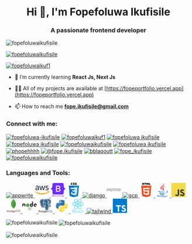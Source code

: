 <h1 align="center">Hi 👋, I'm Fopefoluwa Ikufisile</h1>
<h3 align="center">A passionate frontend developer</h3>

<p align="left"> <img src="https://komarev.com/ghpvc/?username=fopefoluwaikufisile&label=Profile%20views&color=0e75b6&style=flat" alt="fopefoluwaikufisile" /> </p>

<p align="left"> <a href="https://github.com/ryo-ma/github-profile-trophy"><img src="https://github-profile-trophy.vercel.app/?username=fopefoluwaikufisile" alt="fopefoluwaikufisile" /></a> </p>

<p align="left"> <a href="https://twitter.com/fopefoluwaikuf1" target="blank"><img src="https://img.shields.io/twitter/follow/fopefoluwaikuf1?logo=twitter&style=for-the-badge" alt="fopefoluwaikuf1" /></a> </p>

- 🌱 I’m currently learning **React Js, Next Js**

- 👨‍💻 All of my projects are available at [https://fopeportfolio.vercel.app](https://fopeportfolio.vercel.app)

- 📫 How to reach me **fope.ikufisile@gmail.com**

<h3 align="left">Connect with me:</h3>
<p align="left">
<a href="https://codepen.io/fopefoluwa-ikufisile" target="blank"><img align="center" src="https://raw.githubusercontent.com/rahuldkjain/github-profile-readme-generator/master/src/images/icons/Social/codepen.svg" alt="fopefoluwa-ikufisile" height="30" width="40" /></a>
<a href="https://twitter.com/fopefoluwaikuf1" target="blank"><img align="center" src="https://raw.githubusercontent.com/rahuldkjain/github-profile-readme-generator/master/src/images/icons/Social/twitter.svg" alt="fopefoluwaikuf1" height="30" width="40" /></a>
<a href="https://www.linkedin.com/in/fopefoluwa-ikufisile-0a5881296?utm_source=share&utm_campaign=share_via&utm_content=profile&utm_medium=ios_app" target="blank"><img align="center" src="https://raw.githubusercontent.com/rahuldkjain/github-profile-readme-generator/master/src/images/icons/Social/linked-in-alt.svg" alt="fopefoluwa ikufisile" height="30" width="40" /></a>
<a href="https://stackoverflow.com/users/23758050/fopefoluwa-ikufisile" target="blank"><img align="center" src="https://raw.githubusercontent.com/rahuldkjain/github-profile-readme-generator/master/src/images/icons/Social/stack-overflow.svg" alt="fopefoluwa ikufisile" height="30" width="40" /></a>
<a href="https://codesandbox.com/fopefoluwaikufisile" target="blank"><img align="center" src="https://raw.githubusercontent.com/rahuldkjain/github-profile-readme-generator/master/src/images/icons/Social/codesandbox.svg" alt="fopefoluwaikufisile" height="30" width="40" /></a>
<a href="https://www.facebook.com/share/18ux2Rq9eC/?mibextid=wwXIfr" target="blank"><img align="center" src="https://raw.githubusercontent.com/rahuldkjain/github-profile-readme-generator/master/src/images/icons/Social/facebook.svg" alt="fopefoluwa ikufisile" height="30" width="40" /></a>
<a href="https://instagram.com/phopehhhh" target="blank"><img align="center" src="https://raw.githubusercontent.com/rahuldkjain/github-profile-readme-generator/master/src/images/icons/Social/instagram.svg" alt="phopehhhh" height="30" width="40" /></a>
<a href="https://medium.com/@fope.ikufisile" target="blank"><img align="center" src="https://raw.githubusercontent.com/rahuldkjain/github-profile-readme-generator/master/src/images/icons/Social/medium.svg" alt="@fope.ikufisile" height="30" width="40" /></a>
<a href="https://youtube.com/@bblaqoutt?si=RAh3gryFz78Q3oED" target="blank"><img align="center" src="https://raw.githubusercontent.com/rahuldkjain/github-profile-readme-generator/master/src/images/icons/Social/youtube.svg" alt="bblaqoutt" height="30" width="40" /></a>
<a href="https://www.hackerrank.com/fope_ikufisile" target="blank"><img align="center" src="https://raw.githubusercontent.com/rahuldkjain/github-profile-readme-generator/master/src/images/icons/Social/hackerrank.svg" alt="fope_ikufisile" height="30" width="40" /></a>
<a href="https://www.leetcode.com/fopefoluwaikufisile" target="blank"><img align="center" src="https://raw.githubusercontent.com/rahuldkjain/github-profile-readme-generator/master/src/images/icons/Social/leet-code.svg" alt="fopefoluwaikufisile" height="30" width="40" /></a>
</p>

<h3 align="left">Languages and Tools:</h3>
<p align="left"> <a href="https://appwrite.io" target="_blank" rel="noreferrer"> <img src="https://www.vectorlogo.zone/logos/appwriteio/appwriteio-icon.svg" alt="appwrite" width="40" height="40"/> </a> <a href="https://aws.amazon.com" target="_blank" rel="noreferrer"> <img src="https://raw.githubusercontent.com/devicons/devicon/master/icons/amazonwebservices/amazonwebservices-original-wordmark.svg" alt="aws" width="40" height="40"/> </a> <a href="https://getbootstrap.com" target="_blank" rel="noreferrer"> <img src="https://raw.githubusercontent.com/devicons/devicon/master/icons/bootstrap/bootstrap-plain-wordmark.svg" alt="bootstrap" width="40" height="40"/> </a> <a href="https://www.w3schools.com/css/" target="_blank" rel="noreferrer"> <img src="https://raw.githubusercontent.com/devicons/devicon/master/icons/css3/css3-original-wordmark.svg" alt="css3" width="40" height="40"/> </a> <a href="https://www.djangoproject.com/" target="_blank" rel="noreferrer"> <img src="https://cdn.worldvectorlogo.com/logos/django.svg" alt="django" width="40" height="40"/> </a> <a href="https://expressjs.com" target="_blank" rel="noreferrer"> <img src="https://raw.githubusercontent.com/devicons/devicon/master/icons/express/express-original-wordmark.svg" alt="express" width="40" height="40"/> </a> <a href="https://cloud.google.com" target="_blank" rel="noreferrer"> <img src="https://www.vectorlogo.zone/logos/google_cloud/google_cloud-icon.svg" alt="gcp" width="40" height="40"/> </a> <a href="https://www.w3.org/html/" target="_blank" rel="noreferrer"> <img src="https://raw.githubusercontent.com/devicons/devicon/master/icons/html5/html5-original-wordmark.svg" alt="html5" width="40" height="40"/> </a> <a href="https://www.java.com" target="_blank" rel="noreferrer"> <img src="https://raw.githubusercontent.com/devicons/devicon/master/icons/java/java-original.svg" alt="java" width="40" height="40"/> </a> <a href="https://developer.mozilla.org/en-US/docs/Web/JavaScript" target="_blank" rel="noreferrer"> <img src="https://raw.githubusercontent.com/devicons/devicon/master/icons/javascript/javascript-original.svg" alt="javascript" width="40" height="40"/> </a> <a href="https://www.mongodb.com/" target="_blank" rel="noreferrer"> <img src="https://raw.githubusercontent.com/devicons/devicon/master/icons/mongodb/mongodb-original-wordmark.svg" alt="mongodb" width="40" height="40"/> </a> <a href="https://nodejs.org" target="_blank" rel="noreferrer"> <img src="https://raw.githubusercontent.com/devicons/devicon/master/icons/nodejs/nodejs-original-wordmark.svg" alt="nodejs" width="40" height="40"/> </a> <a href="https://www.postgresql.org" target="_blank" rel="noreferrer"> <img src="https://raw.githubusercontent.com/devicons/devicon/master/icons/postgresql/postgresql-original-wordmark.svg" alt="postgresql" width="40" height="40"/> </a> <a href="https://www.python.org" target="_blank" rel="noreferrer"> <img src="https://raw.githubusercontent.com/devicons/devicon/master/icons/python/python-original.svg" alt="python" width="40" height="40"/> </a> <a href="https://reactjs.org/" target="_blank" rel="noreferrer"> <img src="https://raw.githubusercontent.com/devicons/devicon/master/icons/react/react-original-wordmark.svg" alt="react" width="40" height="40"/> </a> <a href="https://tailwindcss.com/" target="_blank" rel="noreferrer"> <img src="https://www.vectorlogo.zone/logos/tailwindcss/tailwindcss-icon.svg" alt="tailwind" width="40" height="40"/> </a> <a href="https://www.typescriptlang.org/" target="_blank" rel="noreferrer"> <img src="https://raw.githubusercontent.com/devicons/devicon/master/icons/typescript/typescript-original.svg" alt="typescript" width="40" height="40"/> </a> </p>

<p><img align="left" src="https://github-readme-stats.vercel.app/api/top-langs?username=fopefoluwaikufisile&show_icons=true&locale=en&layout=compact" alt="fopefoluwaikufisile" /></p>

<p>&nbsp;<img align="center" src="https://github-readme-stats.vercel.app/api?username=fopefoluwaikufisile&show_icons=true&locale=en" alt="fopefoluwaikufisile" /></p>

<p><img align="center" src="https://github-readme-streak-stats.herokuapp.com/?user=fopefoluwaikufisile&" alt="fopefoluwaikufisile" /></p>
